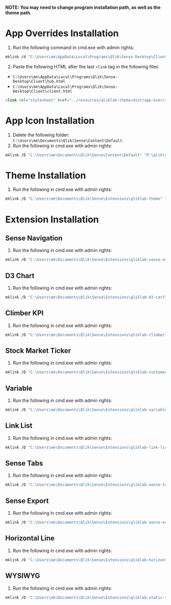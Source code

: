 __NOTE: You may need to change program installation path, as well as the theme path__.

# App Overrides Installation

1. Run the following command in cmd.exe with admin rights:

```bash
mklink /d "C:\Users\me\AppData\Local\Programs\Qlik\Sense-Desktop\Client\qliklab-theme" "P:\qliklab\qlik\qliklab-theme\"
```

2. Paste the following HTML after the last `<link` tag in the following files:

  - `C:\Users\me\AppData\Local\Programs\Qlik\Sense-Desktop\Client\hub.html`
  - `C:\Users\me\AppData\Local\Programs\Qlik\Sense-Desktop\Client\client.html`

```html
<link rel="stylesheet" href="../resources/qliklab-theme/dist/app-overrides.css">
```

# App Icon Installation

1. Delete the following folder: `C:\Users\me\Documents\Qlik\Sense\Content\Default`.
2. Run the following in cmd.exe with admin rights:

```bash
mklink /D "C:\Users\me\Documents\Qlik\Sense\Content\Default" "P:\qliklab\qlik\qliklab-theme\static\app-icons"
```

# Theme Installation

1. Run the following in cmd.exe with admin rights:

```bash
mklink /D "C:\Users\me\Documents\Qlik\Sense\Extensions\qliklab-theme" "P:\qliklab\qlik\qliklab-theme\"
```

# Extension Installation

## Sense Navigation

1. Run the following in cmd.exe with admin rights:

```bash
mklink /D "C:\Users\me\Documents\Qlik\Sense\Extensions\qliklab-sense-navigation" "P:\qliklab\qlik\extensions\qliklab-sense-navigation\"
```

## D3 Chart

1. Run the following in cmd.exe with admin rights:

```bash
mklink /D "C:\Users\me\Documents\Qlik\Sense\Extensions\qliklab-d3-cart" "P:\qliklab\qlik\extensions\qliklab-d3-chart\"
```

## Climber KPI

1. Run the following in cmd.exe with admin rights:

```bash
mklink /D "C:\Users\me\Documents\Qlik\Sense\Extensions\qliklab-climber-kpi" "P:\qliklab\qlik\extensions\qliklab-climber-kpi\"
```

## Stock Market Ticker

1. Run the following in cmd.exe with admin rights:

```bash
mklink /D "C:\Users\me\Documents\Qlik\Sense\Extensions\qliklab-customer-info" "P:\qliklab\qlik\extensions\qliklab-customer-info\"
```

## Variable

1. Run the following in cmd.exe with admin rights:

```bash
mklink /D "C:\Users\me\Documents\Qlik\Sense\Extensions\qliklab-variable" "P:\qliklab\qlik\extensions\qliklab-variable\"
```

## Link List

1. Run the following in cmd.exe with admin rights:

```bash
mklink /D "C:\Users\me\Documents\Qlik\Sense\Extensions\qliklab-link-list" "P:\qliklab\qlik\extensions\qliklab-link-list\"
```

## Sense Tabs

1. Run the following in cmd.exe with admin rights:

```bash
mklink /D "C:\Users\me\Documents\Qlik\Sense\Extensions\qliklab-sense-tabs" "P:\qliklab\qlik\extensions\qliklab-sense-tabs\"
```

## Sense Export

1. Run the following in cmd.exe with admin rights:

```bash
mklink /D "C:\Users\me\Documents\Qlik\Sense\Extensions\qliklab-sense-export" "P:\qliklab\qlik\extensions\qliklab-sense-export\"
```

## Horizontal Line

1. Run the following in cmd.exe with admin rights:

```bash
mklink /D "C:\Users\me\Documents\Qlik\Sense\Extensions\qliklab-horizontal-line" "P:\qliklab\qlik\extensions\qliklab-horizontal-line\"
```

## WYSIWYG

1. Run the following in cmd.exe with admin rights:

```bash
mklink /D "C:\Users\me\Documents\Qlik\Sense\Extensions\qliklab-static-text" "P:\qliklab\qlik\extensions\qliklab-static-text\"
```